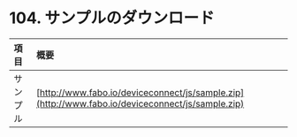 # 104. サンプルのダウンロード



| 項目 | 概要 |
|:--|:--| 
| サンプル | [http://www.fabo.io/deviceconnect/js/sample.zip](http://www.fabo.io/deviceconnect/js/sample.zip) |